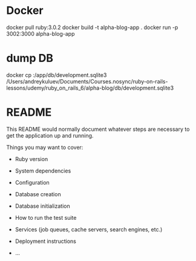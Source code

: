 # Docker
docker pull ruby:3.0.2
docker build -t alpha-blog-app .
docker run -p 3002:3000 alpha-blog-app
# dump DB
docker cp <container id>:/app/db/development.sqlite3 /Users/andreykuluev/Documents/Courses.nosync/ruby-on-rails-lessons/udemy/ruby_on_rails_6/alpha-blog/db/development.sqlite3


# README

This README would normally document whatever steps are necessary to get the
application up and running.

Things you may want to cover:

* Ruby version

* System dependencies

* Configuration

* Database creation

* Database initialization

* How to run the test suite

* Services (job queues, cache servers, search engines, etc.)

* Deployment instructions

* ...
